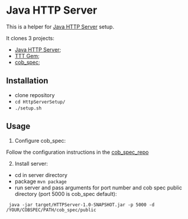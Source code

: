 # Java HTTP Server

This is a helper for [Java HTTP Server](https://github.com/andarcabrera/HTTPServer) setup.

It clones 3 projects:
- [Java HTTP Server](https://github.com/andarcabrera/HTTPServer);
- [TTT Gem](https://github.com/andarcabrera/tttj_gem);
- [cob_spec](https://github.com/8thlight/cob_spec);

## Installation

- clone repository
- ```cd HttpServerSetup/```
- ```./setup.sh```

## Usage

1. Configure cob_spec:

Follow the configuration instructions in the [cob_spec_repo](https://github.com/8thlight/cob_spec)

2. Install server:

- cd in server directory
- package ```mvn package```
- run server and pass arguments for port number and cob spec public directory (port 5000 is cob_spec default):

``` java -jar target/HTTPServer-1.0-SNAPSHOT.jar -p 5000 -d /YOUR/COBSPEC/PATH/cob_spec/public```
